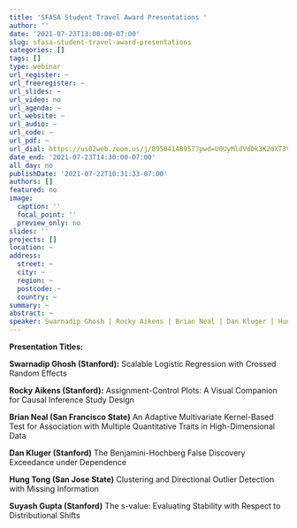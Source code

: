 ```yaml
---
title: 'SFASA Student Travel Award Presentations '
author: ''
date: '2021-07-23T13:00:00-07:00'
slug: sfasa-student-travel-award-presentations
categories: []
tags: []
type: webinar
url_register: ~
url_freeregister: ~
url_slides: ~
url_video: no
url_agenda: ~
url_website: ~
url_audio: ~
url_code: ~
url_pdf: ~
url_dial: https://us02web.zoom.us/j/89504148957?pwd=U0UyMldVdDk3K2dXT3VyVjBYZGtFdz09
date_end: '2021-07-23T14:30:00-07:00'
all_day: no
publishDate: '2021-07-22T10:31:33-07:00'
authors: []
featured: no
image:
  caption: ''
  focal_point: ''
  preview_only: no
slides: ''
projects: []
location: ~
address:
  street: ~
  city: ~
  region: ~
  postcode: ~
  country: ~
summary: ~
abstract: ~
speaker: Swarnadip Ghosh | Rocky Aikens | Brian Neal | Dan Kluger | Hung Tong | Suyash Gupta
---
```

<!--more-->
**Presentation Titles:**

**Swarnadip Ghosh (Stanford):**
Scalable Logistic Regression with Crossed Random Effects  

**Rocky Aikens (Stanford):**
Assignment-Control Plots: A Visual Companion for Causal
Inference Study Design  

**Brian Neal (San Francisco State)**
An Adaptive Multivariate Kernel-Based Test for Association with
Multiple Quantitative Traits in High-Dimensional Data  

**Dan Kluger (Stanford)**
The Benjamini-Hochberg False Discovery Exceedance under
Dependence  

**Hung Tong (San Jose State)**
Clustering and Directional Outlier Detection with Missing
Information  

**Suyash Gupta (Stanford)**
The s-value: Evaluating Stability with Respect to Distributional
Shifts  